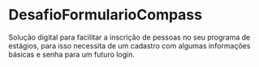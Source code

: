 # DesafioFormularioCompass
Solução digital para facilitar a inscrição de pessoas no seu programa de estágios, para isso necessita de um cadastro com algumas informações básicas e senha para um futuro login.
